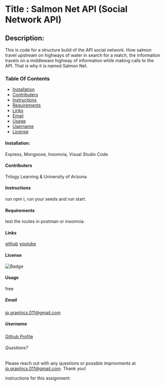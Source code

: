 # Title : Salmon Net API (Social Network API)

## Description:
This is code for a structure build of the API social network. How salmon travel upstream on highways of water in search for a match, the information travels on a middleware highway of information while making calls to the API. That is why it is named Salmon Net. 

### Table Of Contents
* [Installation](#installation)
* [Contributers](#contributers)
* [Instructions](#instructions)
* [Requirements](#requirements)
* [Links](#links)
* [Email](#email)
* [Usage](#usage)
* [Username](#username)
* [License](#license)

#### Installation:
Express, Mongoose, Insomnia, Visual Studio Code

#### Contributers
Trilogy Learning & University of Arizona

#### Instructions
run npm i, run your seeds and run start. 

#### Requirements
test the routes in postman or insomnia. 

#### Links
[github](https://github.com/jpcreativeworks/Salmon-Net-API.git)
[youtube](https://youtu.be/V2Vw0VDAeb0)

#### License
![Badge](https://img.shields.io/badge/license-MIT-green.svg)

#### Usage
free

##### Email
jp.graphics.011@gmail.com

##### Username
[Github Profile](https://github.com/jpcreativeworks)

###### Questions?
Please reach out with any questions or possible improvments at jp.graphics.011@gmail.com. Thank you!

instructions for this assignment:

